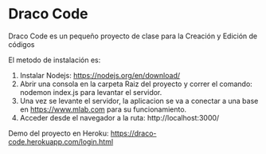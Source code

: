 # Draco Code
Draco Code es un pequeño proyecto de clase para la Creación y Edición de códigos

El metodo de instalación es:
1. Instalar Nodejs: https://nodejs.org/en/download/
2. Abrir una consola en la carpeta Raiz del proyecto y correr el comando: nodemon index.js para levantar el servidor.
3. Una vez se levante el servidor, la aplicacion se va a conectar a una base en https://www.mlab.com para su funcionamiento.
4. Acceder desde el navegador a la ruta: http://localhost:3000/

Demo del proyecto en Heroku:
https://draco-code.herokuapp.com/login.html
